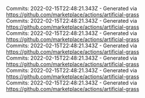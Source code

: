 Commits: 2022-02-15T22:48:21.343Z - Generated via https://github.com/marketplace/actions/artificial-grass
<br>
Commits: 2022-02-15T22:48:21.343Z - Generated via https://github.com/marketplace/actions/artificial-grass
<br>
Commits: 2022-02-15T22:48:21.343Z - Generated via https://github.com/marketplace/actions/artificial-grass
<br>
Commits: 2022-02-15T22:48:21.343Z - Generated via https://github.com/marketplace/actions/artificial-grass
<br>
Commits: 2022-02-15T22:48:21.343Z - Generated via https://github.com/marketplace/actions/artificial-grass
<br>
Commits: 2022-02-15T22:48:21.343Z - Generated via https://github.com/marketplace/actions/artificial-grass
<br>
Commits: 2022-02-15T22:48:21.343Z - Generated via https://github.com/marketplace/actions/artificial-grass
<br>
